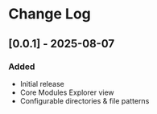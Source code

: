 # Change Log

## [0.0.1] - 2025-08-07

### Added
- Initial release
- Core Modules Explorer view
- Configurable directories & file patterns
